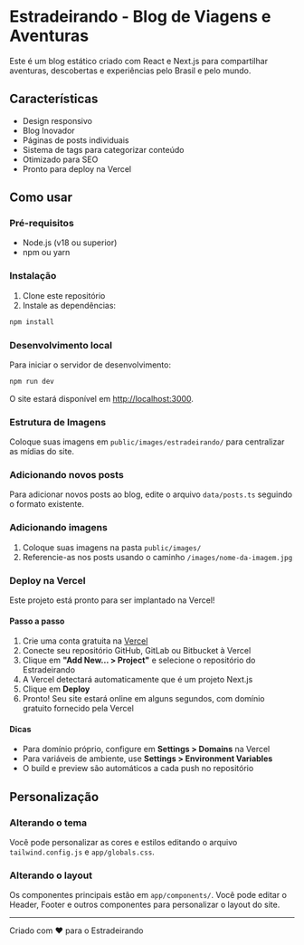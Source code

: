 # Estradeirando - Blog de Viagens e Aventuras

Este é um blog estático criado com React e Next.js para compartilhar aventuras, descobertas e experiências pelo Brasil e pelo mundo.

## Características

- Design responsivo
- Blog Inovador
- Páginas de posts individuais
- Sistema de tags para categorizar conteúdo
- Otimizado para SEO
- Pronto para deploy na Vercel

## Como usar

### Pré-requisitos

- Node.js (v18 ou superior)
- npm ou yarn

### Instalação

1. Clone este repositório
2. Instale as dependências:

```bash
npm install
```

### Desenvolvimento local

Para iniciar o servidor de desenvolvimento:

```bash
npm run dev
```

O site estará disponível em [http://localhost:3000](http://localhost:3000).

### Estrutura de Imagens

Coloque suas imagens em `public/images/estradeirando/` para centralizar as mídias do site.

### Adicionando novos posts

Para adicionar novos posts ao blog, edite o arquivo `data/posts.ts` seguindo o formato existente.

### Adicionando imagens

1. Coloque suas imagens na pasta `public/images/`
2. Referencie-as nos posts usando o caminho `/images/nome-da-imagem.jpg`

### Deploy na Vercel

Este projeto está pronto para ser implantado na Vercel!

#### Passo a passo

1. Crie uma conta gratuita na [Vercel](https://vercel.com)
2. Conecte seu repositório GitHub, GitLab ou Bitbucket à Vercel
3. Clique em **"Add New... > Project"** e selecione o repositório do Estradeirando
4. A Vercel detectará automaticamente que é um projeto Next.js
5. Clique em **Deploy**
6. Pronto! Seu site estará online em alguns segundos, com domínio gratuito fornecido pela Vercel

#### Dicas

- Para domínio próprio, configure em **Settings > Domains** na Vercel
- Para variáveis de ambiente, use **Settings > Environment Variables**
- O build e preview são automáticos a cada push no repositório

## Personalização

### Alterando o tema

Você pode personalizar as cores e estilos editando o arquivo `tailwind.config.js` e `app/globals.css`.

### Alterando o layout

Os componentes principais estão em `app/components/`. Você pode editar o Header, Footer e outros componentes para personalizar o layout do site.

---

Criado com ❤️ para o Estradeirando
